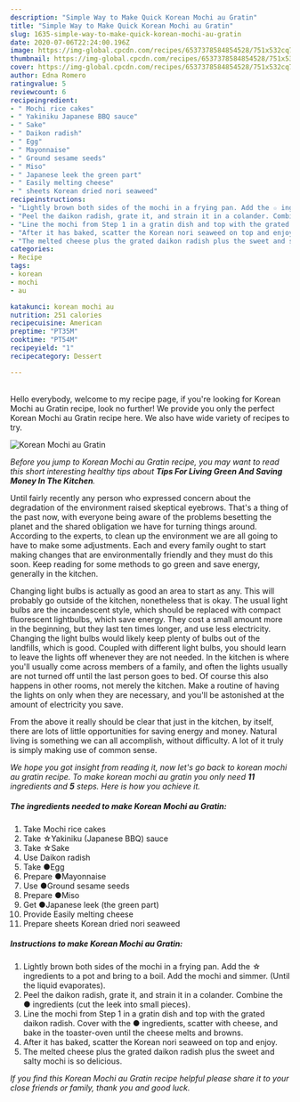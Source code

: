 ```yaml
---
description: "Simple Way to Make Quick Korean Mochi au Gratin"
title: "Simple Way to Make Quick Korean Mochi au Gratin"
slug: 1635-simple-way-to-make-quick-korean-mochi-au-gratin
date: 2020-07-06T22:24:00.196Z
image: https://img-global.cpcdn.com/recipes/6537378584854528/751x532cq70/korean-mochi-au-gratin-recipe-main-photo.jpg
thumbnail: https://img-global.cpcdn.com/recipes/6537378584854528/751x532cq70/korean-mochi-au-gratin-recipe-main-photo.jpg
cover: https://img-global.cpcdn.com/recipes/6537378584854528/751x532cq70/korean-mochi-au-gratin-recipe-main-photo.jpg
author: Edna Romero
ratingvalue: 5
reviewcount: 6
recipeingredient:
- " Mochi rice cakes"
- " Yakiniku Japanese BBQ sauce"
- " Sake"
- " Daikon radish"
- " Egg"
- " Mayonnaise"
- " Ground sesame seeds"
- " Miso"
- " Japanese leek the green part"
- " Easily melting cheese"
- " sheets Korean dried nori seaweed"
recipeinstructions:
- "Lightly brown both sides of the mochi in a frying pan. Add the ☆ ingredients to a pot and bring to a boil. Add the mochi and simmer. (Until the liquid evaporates)."
- "Peel the daikon radish, grate it, and strain it in a colander. Combine the ● ingredients (cut the leek into small pieces)."
- "Line the mochi from Step 1 in a gratin dish and top with the grated daikon radish. Cover with the  ● ingredients, scatter with cheese, and bake in the toaster-oven until the cheese melts and browns."
- "After it has baked, scatter the Korean nori seaweed on top and enjoy."
- "The melted cheese plus the grated daikon radish plus the sweet and salty mochi is so delicious."
categories:
- Recipe
tags:
- korean
- mochi
- au

katakunci: korean mochi au 
nutrition: 251 calories
recipecuisine: American
preptime: "PT35M"
cooktime: "PT54M"
recipeyield: "1"
recipecategory: Dessert

---
```

<br>
Hello everybody, welcome to my recipe page, if you're looking for Korean Mochi au Gratin recipe, look no further! We provide you only the perfect Korean Mochi au Gratin recipe here. We also have wide variety of recipes to try.
<br>


![Korean Mochi au Gratin](https://img-global.cpcdn.com/recipes/6537378584854528/751x532cq70/korean-mochi-au-gratin-recipe-main-photo.jpg)

<i>Before you jump to Korean Mochi au Gratin recipe, you may want to read this short interesting healthy tips about 
<strong>Tips For Living Green And Saving Money In The Kitchen</strong>.</i>
</br>

Until fairly recently any person who expressed concern about the degradation of the environment raised skeptical eyebrows. That's a thing of the past now, with everyone being aware of the problems besetting the planet and the shared obligation we have for turning things around. According to the experts, to clean up the environment we are all going to have to make some adjustments. Each and every family ought to start making changes that are environmentally friendly and they must do this soon. Keep reading for some methods to go green and save energy, generally in the kitchen.

Changing light bulbs is actually as good an area to start as any. This will probably go outside of the kitchen, nonetheless that is okay. The usual light bulbs are the incandescent style, which should be replaced with compact fluorescent lightbulbs, which save energy. They cost a small amount more in the beginning, but they last ten times longer, and use less electricity. Changing the light bulbs would likely keep plenty of bulbs out of the landfills, which is good. Coupled with different light bulbs, you should learn to leave the lights off whenever they are not needed. In the kitchen is where you'll usually come across members of a family, and often the lights usually are not turned off until the last person goes to bed. Of course this also happens in other rooms, not merely the kitchen. Make a routine of having the lights on only when they are necessary, and you'll be astonished at the amount of electricity you save.

From the above it really should be clear that just in the kitchen, by itself, there are lots of little opportunities for saving energy and money. Natural living is something we can all accomplish, without difficulty. A lot of it truly is simply making use of common sense.


<i>We hope you got insight from reading it, now let's go back to korean mochi au gratin recipe. To make korean mochi au gratin you only need <strong>11</strong> ingredients and <strong>5</strong> steps. Here is how you achieve it.
</i>

##### The ingredients needed to make Korean Mochi au Gratin:

1. Take  Mochi rice cakes
1. Take  ☆Yakiniku (Japanese BBQ) sauce
1. Take  ☆Sake
1. Use  Daikon radish
1. Take  ●Egg
1. Prepare  ●Mayonnaise
1. Use  ●Ground sesame seeds
1. Prepare  ●Miso
1. Get  ●Japanese leek (the green part)
1. Provide  Easily melting cheese
1. Prepare  sheets Korean dried nori seaweed


##### Instructions to make Korean Mochi au Gratin:

1. Lightly brown both sides of the mochi in a frying pan. Add the ☆ ingredients to a pot and bring to a boil. Add the mochi and simmer. (Until the liquid evaporates).
1. Peel the daikon radish, grate it, and strain it in a colander. Combine the ● ingredients (cut the leek into small pieces).
1. Line the mochi from Step 1 in a gratin dish and top with the grated daikon radish. Cover with the  ● ingredients, scatter with cheese, and bake in the toaster-oven until the cheese melts and browns.
1. After it has baked, scatter the Korean nori seaweed on top and enjoy.
1. The melted cheese plus the grated daikon radish plus the sweet and salty mochi is so delicious.


<i>If you find this Korean Mochi au Gratin recipe helpful please share it to your close friends or family, thank you and good luck.</i>
